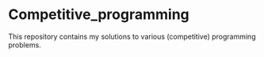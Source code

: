 # Competitive_programming
This repository contains my solutions to various (competitive) programming problems.
